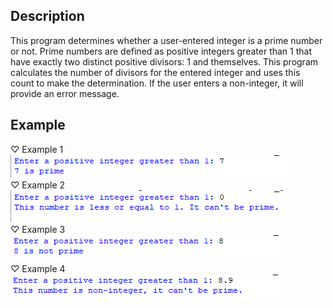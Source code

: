 ## Description
This program determines whether a user-entered integer is a prime number or not. Prime numbers are defined as positive integers greater than 1 that have exactly two distinct positive divisors: 1 and themselves. This program calculates the number of divisors for the entered integer and uses this count to make the determination. If the user enters a non-integer, it will provide an error message.
## Example
♡ Example 1   
<img src="example1.png">  
♡ Example 2  
<img src="example2.png">  
♡ Example 3  
<img src="example3.png">  
♡ Example 4  
<img src="example4.png">
